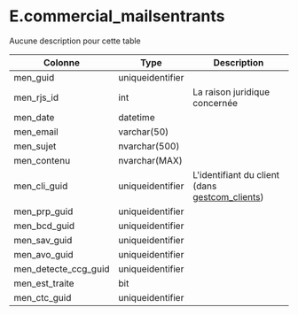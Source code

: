 # E.commercial_mailsentrants

Aucune description pour cette table

Colonne|Type|Description
---|---|---
men_guid|uniqueidentifier|
men_rjs_id|int|La raison juridique concernée 
men_date|datetime|
men_email|varchar(50)|
men_sujet|nvarchar(500)|
men_contenu|nvarchar(MAX)|
men_cli_guid|uniqueidentifier|L'identifiant du client (dans [gestcom_clients](generated_gestcom_clients.md)) 
men_prp_guid|uniqueidentifier|
men_bcd_guid|uniqueidentifier|
men_sav_guid|uniqueidentifier|
men_avo_guid|uniqueidentifier|
men_detecte_ccg_guid|uniqueidentifier|
men_est_traite|bit|
men_ctc_guid|uniqueidentifier|
